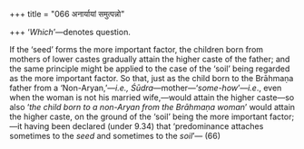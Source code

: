 +++
title = "066 अनार्यायां समुत्पन्नो"

+++
‘*Which*’—denotes question.

If the ‘seed’ forms the more important factor, the children born from
mothers of lower castes gradually attain the higher caste of the father;
and the same principle might be applied to the case of the ‘soil’ being
regarded as the more important factor. So that, just as the child born
to the Brāhmaṇa father from a ‘Non-Aryan,’—*i.e.,
Śūdra*—mother—‘*some-how*’—*i.e*., even when the woman is not his
married wife,—would attain the higher caste—so also ‘*the child born to
a non-Aryan from the Brāhmaṇa woman*’ would attain the higher caste, on
the ground of the ‘soil’ being the more important factor;—it having been
declared (under 9.34) that ‘predominance attaches sometimes to the
*seed* and sometimes to the *soil*’— (66)


